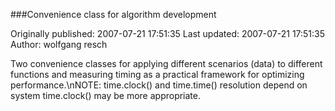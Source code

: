 ###Convenience class for algorithm development

Originally published: 2007-07-21 17:51:35
Last updated: 2007-07-21 17:51:35
Author: wolfgang resch

Two convenience classes for applying different scenarios (data) to different functions and measuring timing as a practical framework for optimizing performance.\nNOTE:  time.clock() and time.time() resolution depend on system time.clock() may be more appropriate.